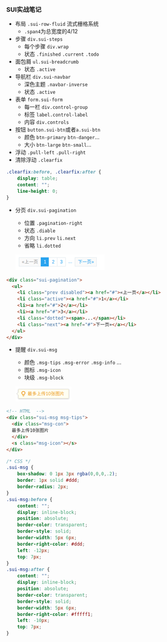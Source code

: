 ### SUI实战笔记

- 布局 `.sui-row-fluid` 流式栅格系统
  - `.span4`为总宽度的4/12
- 步骤 `div.sui-steps`
  - 每个步骤 `div.wrap`
  - 状态 `.finished` `.current` `.todo`
- 面包屑 `ul.sui-breadcrumb`
  - 状态 `.active`
- 导航栏 `div.sui-navbar`
  - 深色主题 `.navbar-inverse`
  - 状态 `.active`
- 表单 `form.sui-form`
  - 每一栏 `div.control-group`
  - 标签 `label.control-label`
  - 内容 `div.controls`
- 按钮 `button.sui-btn`或者`a.sui-btn`
  - 颜色 `btn-primary` `btn-danger`...
  - 大小 `btn-large` `btn-small`...
- 浮动 `.pull-left` `.pull-right`
- 清除浮动 `.clearfix`
```css
.clearfix:before, .clearfix:after {
    display: table;
    content: "";
    line-height: 0;
}
```
- 分页 `div.sui-pagination`
  - 位置 `.pagination-right`
  - 状态 `.diable`
  - 方向 `li.prev` `li.next`
  - 省略 `li.dotted`

  ![sui-pagination](./images/Selection_001.png)
```html
<div class="sui-pagination">
  <ul>
    <li class="prev disabled"><a href="#">«上一页</a></li>
    <li class="active"><a href="#">1</a></li>
    <li><a href="#">2</a></li>
    <li><a href="#">3</a></li>
    <li class="dotted"><span>...</span></li>
    <li class="next"><a href="#">下一页»</a></li>
  </ul>
</div>
```

- 提醒 `div.sui-msg`
  - 颜色 `.msg-tips` `.msg-error` `.msg-info` ...
  - 图标 `.msg-icon`
  - 块级 `.msg-block`

  ![sui-pagination](./images/Selection_002.png)
```html
<!-- HTML  -->
<div class="sui-msg msg-tips">
  <div class="msg-con">
  最多上传10张图片
  </div>
  <s class="msg-icon"></s>
</div>
```
```css
/* CSS */
.sui-msg {
    box-shadow: 0 1px 3px rgba(0,0,0,.2);
    border: 1px solid #ddd;
    border-radius: 2px;
}
.sui-msg:before {
    content: "";
    display: inline-block;
    position: absolute;
    border-color: transparent;
    border-style: solid;
    border-width: 5px 6px;
    border-right-color: #ddd;
    left: -12px;
    top: 7px;
}
.sui-msg:after {
    content: "";
    display: inline-block;
    position: absolute;
    border-color: transparent;
    border-style: solid;
    border-width: 5px 6px;
    border-right-color: #fffff1;
    left: -10px;
    top: 7px;
}
```
